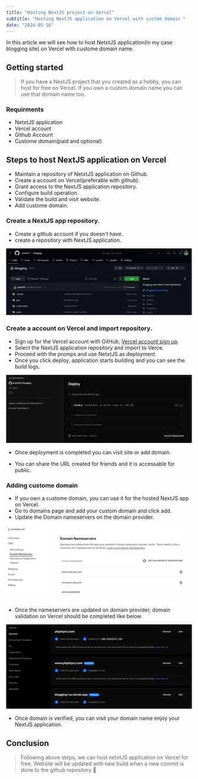 ```yaml
---
title: "Hosting NextJS project on Vercel"
subtitle: "Hosting NextJS application on Vercel with custom domain "
date: "2024-05-16"
---
```


In this article we will see how to host NetxtJS application(in my case blogging site) on Vercel with custome domain name.

## Getting started

> If you have a NextJS project that you created as a hobby, you can host for free on Vercel. If you own a custom domain name you can use that domain name too.

### Requirments

* NetxtJS application
* Vercel account
* Github Account
* Custome domain(paid and optional)

## Steps to host NextJS application on Vercel

* Maintain a repository of NetxtJS application on Github.
* Create a account on Vercel(preferable with github).
* Grant access to the NextJS application repository.
* Configure build operation.
* Validate the build and visit website.
* Add custome domain.

### Create a NextJS app repository.

* Create a github account if you doesn't have.
* create a repository with NextJS application.

![Repository Image](/public/images/github_repo.png)

### Create a account on Vercel and import repository.

* Sign up for the Vercel account with GitHub, [Vercel account sign up](https://vercel.com/signup).
* Select the NextJS application repository and import to Verce.
* Proceed with the promps and use NetxtJS as deployment.
* Once you click deploy, application starts building and you can see the build logs.

![Vercel Build](/public/images/vercel_build_logs.png)

* Once deployment is completed you can visit site or add domain.

* You can share the URL created for friends and it is accessable for public.

### Adding custome domain

* If you own a custome domain, you can use it for the hosted NextJS app on Vercel.
* Go to domains page and add your custom domain and click add.
* Update the Domain nameservers on the domain provider.

![Nameserver Update](/public/images/nameservers_on_domain.png)

* Once the nameservers are updated on domain provider, domain validation on Vercel should be completed like below.

![Domain Update](/public/images/vercel_domain_update.png)

*  Once domain is verified, you can visit your domain name enjoy your NextJS application.

## Conclusion

> Following above steps, we can host netxtJS application on Vercel for free.
Website will be updated with new build when a new commit is done to the github repository 🎉






